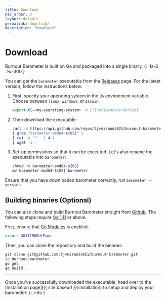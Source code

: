 ```yaml
---
title: Download
nav_order: 3
layout: default
permalink: download/
description: "Download"
---
```


# Download

Burnout Barometer is built on Go and packaged into a single binary.
{: .fs-6 .fw-300 }

You can get the `barometer` executable from the
[Releases](https://github.com/ljvmiranda921/burnout-barometer/releases) page. 
For the latest version, follow the instructions below.

1. First, specify your operating system in the `OS` environment variable. Choose
between `linux`, `windows`, or `darwin`:

    ```bash
    export OS=<my-operating-system>  # [linux|windows|darwin]
    ```

2. Then download the executable:


    ```bash
    curl -s https://api.github.com/repos/ljvmiranda921/burnout-barometer/releases/latest \
    | grep "barometer-amd64-${OS}" \
    | cut -d '"' -f 4 \
    | wget -i - 
    ```

3. Set-up permissions so that it can be executed. Let's also rename the executable into `barometer`:

    ```bash
    chmod +x barometer-amd64-${OS}
    mv barometer-amd64-${OS} barometer
    ```

Ensure that you have downloaded barometer correctly, run `barometer --version`


## Building binaries (Optional)

You can also clone and build Burnout Barometer straight from
[Github](https://github.com/ljvmiranda921/burnout-barometer). The following
steps require [Go 1.11](https://golang.org/doc/go1.11) or above.

First, ensure that [Go Modules](https://github.com/golang/go/wiki/Modules) is enabled:

```bash
export GO111MODULE=on
```

Then, you can clone the repository and build the binaries:


```bash
git clone git@github.com:ljvmiranda921/burnout-barometer.git
cd burnout-barometer
go get
go build .
```

---

Once you've successfully downloaded the executable, head over to the
[Installation page]({{ site.baseurl }}/installation) to setup and deploy your
barometer!
{: .info }

